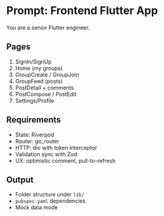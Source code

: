 # Prompt: Frontend Flutter App

You are a senior Flutter engineer.

## Pages
1. SignIn/SignUp
2. Home (my groups)
3. GroupCreate / GroupJoin
4. GroupFeed (posts)
5. PostDetail + comments
6. PostCompose / PostEdit
7. Settings/Profile

## Requirements
- State: Riverpod
- Router: go_router
- HTTP: dio with token interceptor
- Validation sync with Zod
- UX: optimistic comment, pull-to-refresh

## Output
- Folder structure under `lib/`
- `pubspec.yaml` dependencies
- Mock data mode
